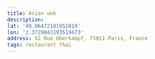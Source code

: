 ```yaml
---
title: Asian wok
description:
lat: '48.86472181951019'
lon: '2.3729843193519473'
address: 52 Rue Oberkampf, 75011 Paris, France
tags: restaurant thaï
---
```

